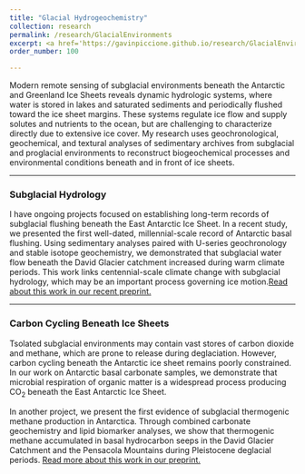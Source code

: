 ```yaml
---
title: "Glacial Hydrogeochemistry"
collection: research
permalink: /research/GlacialEnvironments
excerpt: <a href='https://gavinpiccione.github.io/research/GlacialEnvironments'><br/><img src='/images/Glacier.png'>
order_number: 100

---
```

Modern remote sensing of subglacial environments beneath the Antarctic and Greenland Ice Sheets reveals dynamic hydrologic systems, where water is stored in lakes and saturated sediments and periodically flushed toward the ice sheet margins. These systems regulate ice flow and supply solutes and nutrients to the ocean, but are challenging to characterize directly due to extensive ice cover. My research uses geochronological, geochemical, and textural analyses of sedimentary archives from subglacial and proglacial environments to reconstruct biogeochemical processes and environmental conditions beneath and in front of ice sheets.

---
### Subglacial Hydrology
I have ongoing projects focused on establishing long-term records of subglacial flushing beneath the East Antarctic Ice Sheet. In a recent study, we presented the first well-dated, millennial-scale record of Antarctic basal flushing. Using sedimentary analyses paired with U-series geochronology and stable isotope geochemistry, we demonstrated that subglacial water flow beneath the David Glacier catchment increased during warm climate periods. This work links centennial-scale climate change with subglacial hydrology, which may be an important process governing ice motion.[Read about this work in our recent preprint.](https://essopenarchive.org/doi/full/10.22541/essoar.172656755.50760515)


---
### Carbon Cycling Beneath Ice Sheets
Tsolated subglacial environments may contain vast stores of carbon dioxide and methane, which are prone to release during deglaciation. However, carbon cycling beneath the Antarctic ice sheet remains poorly constrained. In our work on Antarctic basal carbonate samples, we demonstrate that microbial respiration of organic matter is a widespread process producing CO<sub>2</sub> beneath the East Antarctic Ice Sheet.

In another project, we present the first evidence of subglacial thermogenic methane production in Antarctica. Through combined carbonate geochemistry and lipid biomarker analyses, we show that thermogenic methane accumulated in basal hydrocarbon seeps in the David Glacier Catchment and the Pensacola Mountains during Pleistocene deglacial periods. [Read more about this work in our preprint.](https://doi.org/10.31223/X5HM89)